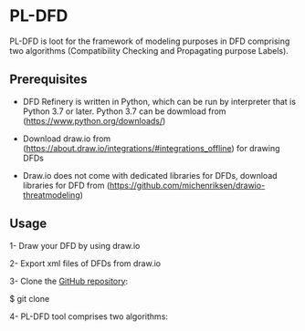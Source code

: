 # PL-DFD
PL-DFD is loot for the framework of modeling purposes in DFD comprising two algorithms (Compatibility Checking and Propagating purpose Labels).


Prerequisites
------------

 - DFD Refinery is written in Python, which can be run by interpreter that is Python 3.7 or later. Python 3.7 can be dowmload from (https://www.python.org/downloads/) 
 
 - Download draw.io from (https://about.draw.io/integrations/#integrations_offline) for drawing DFDs
 
 - Draw.io does not come with dedicated libraries for DFDs, download libraries for DFD from  (https://github.com/michenriksen/drawio-threatmodeling)

Usage
------------

1- Draw your DFD by using draw.io

2- Export xml files of DFDs from draw.io

3- Clone the [GitHub repository](https://github.com/alshareef-hanaa/.....):
  
  $ git clone 

4- PL-DFD tool comprises two algorithms:
